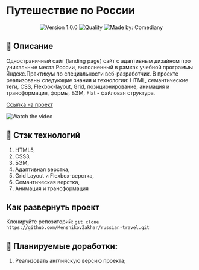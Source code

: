 # Путешествие по России
<p align="center">
    <img alt="Version 1.0.0" src="https://img.shields.io/badge/version-1.0.0-blue" />
    <img alt="Quality" src="https://img.shields.io/badge/status-release-orange.svg" >
    <img alt="Made by: Comediany" src="https://img.shields.io/badge/made%20by-MenshikovZakhar-blue" />
</p>

## :memo: Описание

Одностраничный сайт (landing page) сайт с адаптивным дизайном про уникальные места России,
выполненный в рамках учебной программы Яндекс.Практикум по специальности веб-разработчик.
В проекте реализованы следующие знания и технологии: HTML, семантические теги, CSS, Flexbox-layout, 
Grid, позиционирование, анимация и трансформация, формы, БЭМ, Flat - файловая структура.


[Ссылка на проект](https://menshikovzakhar.github.io/russian-travel/)

![Watch the video](./preview.gif)

## :hammer: Стэк технологий

1. HTML5, 
2. CSS3,
3. БЭМ,
4. Адаптивная верстка, 
5. Grid Layout и Flexbox-верстка,
6. Семантическая верстка,
7. Анимация и трансформация

## Как развернуть проект

Клонируйте репозиторий:
`git clone https://github.com/MenshikovZakhar/russian-travel.git`

## 📃 Планируемые доработки:
1. Реализовать английскую версию проекта;
